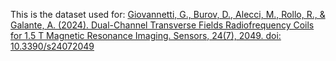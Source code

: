 This is the dataset used for:
[Giovannetti, G., Burov, D., Alecci, M., Rollo, R., & Galante, A. (2024). Dual-Channel Transverse Fields Radiofrequency Coils for 1.5 T Magnetic Resonance Imaging. Sensors, 24(7), 2049. doi: 10.3390/s24072049](https://www.mdpi.com/1424-8220/24/7/2049)
